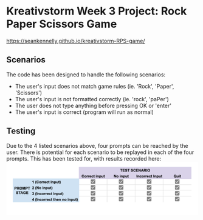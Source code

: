 # Kreativstorm Week 3 Project: Rock Paper Scissors Game

https://seankennelly.github.io/kreativstorm-RPS-game/

## Scenarios
The code has been designed to handle the following scenarios:
* The user's input does not match game rules (ie. 'Rock', 'Paper', 'Scissors')
* The user's input is not formatted correctly (ie. 'rock', 'paPer')
* The user does not type anything before pressing OK or 'enter'
* The user's input is correct (program will run as normal)

## Testing
Due to the 4 listed scenarios above, four prompts can be reached by the user. There is potential for each scenario to be replayed in each of the four prompts. This has been tested for, with results recorded here:
![Testing Table](./assets/test_cases.png)

